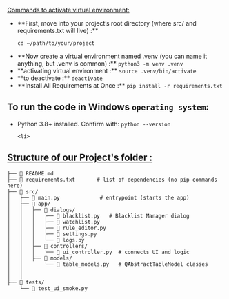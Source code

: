 <u>Commands to activate virtual environment:</u>
<ul>
    <li>**First, move into your project’s root directory (where src/ and requirements.txt will live) :**

<code>cd ~/path/to/your/project</code></li>


<li> **Now create a virtual environment named .venv (you can name it anything, but .venv is common) :**
<code>python3 -m venv .venv</code></li>

<li> **activating virtual environment :**
<code>source .venv/bin/activate</code></li>

<li> **to deactivate :** 
<code>deactivate</code></li>

<li> **Install All Requirements at Once :** 
<code>pip install -r requirements.txt</code></li>

</ul>


<h2>To run the code in Windows <code>operating system</code>: </h2>
<ul>
    <li>Python 3.8+ installed. Confirm with: <code>python --version</code> </li>

    <li>
    
</ul>

<u><h2>Structure of our Project's folder :</h2></u>


```fake-url-detector/
├── 📄 README.md
├── 📄 requirements.txt       # list of dependencies (no pip commands here)
├── 📂 src/
│   ├── 📄 main.py             # entrypoint (starts the app)
│   ├── 📂 app/
│   │   ├── 📂 dialogs/
│   │   │   ├── 📄 blacklist.py   # Blacklist Manager dialog
│   │   │   ├── 📄 watchlist.py
│   │   │   ├── 📄 rule_editor.py
│   │   │   ├── 📄 settings.py
│   │   │   └── 📄 logs.py
│   │   ├── 📂 controllers/
│   │   │   └── 📄 ui_controller.py  # connects UI and logic
│   │   ├── 📂 models/
│   │       └── 📄 table_models.py   # QAbstractTableModel classes
│   │   
│   │      
├── 📂 tests/
    └── 📄 test_ui_smoke.py

    
```

